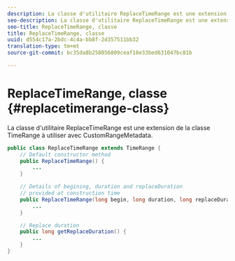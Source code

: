 ```yaml
---
description: La classe d'utilitaire ReplaceTimeRange est une extension de la classe TimeRange à utiliser avec CustomRangeMetadata.
seo-description: La classe d'utilitaire ReplaceTimeRange est une extension de la classe TimeRange à utiliser avec CustomRangeMetadata.
seo-title: ReplaceTimeRange, classe
title: ReplaceTimeRange, classe
uuid: d554c17a-2bdc-4c4a-bb8f-2d357511bb32
translation-type: tm+mt
source-git-commit: bc35da8b258056809ceaf18e33bed631047bc81b

---
```



# ReplaceTimeRange, classe {#replacetimerange-class}

La classe d&#39;utilitaire ReplaceTimeRange est une extension de la classe TimeRange à utiliser avec CustomRangeMetadata.

```java
public class ReplaceTimeRange extends TimeRange {
    // Default constructor method
    public ReplaceTimeRange() { 
        ... 
    }

    // Details of begining, duration and replaceDuration 
    // provided at construction time 
    public ReplaceTimeRange(long begin, long duration, long replaceDuration) { 
        ... 
    }

    // Replace duration
    public long getReplaceDuration() { 
        ... 
    }
}
```

